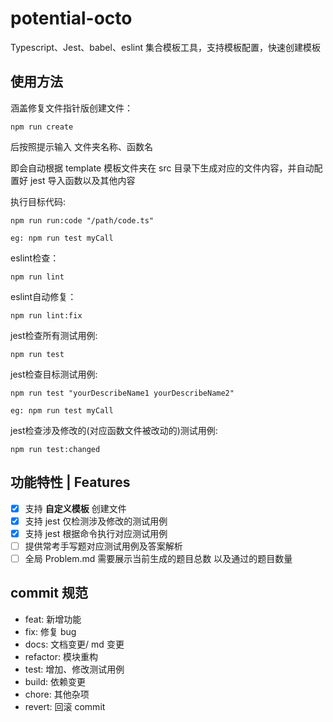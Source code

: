 # potential-octo

Typescript、Jest、babel、eslint 集合模板工具，支持模板配置，快速创建模板
## 使用方法

涵盖修复文件指针版创建文件：
```
npm run create
```
后按照提示输入 文件夹名称、函数名

即会自动根据 template 模板文件夹在 src 目录下生成对应的文件内容，并自动配置好 jest 导入函数以及其他内容


执行目标代码:
```
npm run run:code "/path/code.ts"

eg: npm run test myCall
```

eslint检查：
```
npm run lint
```

eslint自动修复：
```
npm run lint:fix
```

jest检查所有测试用例:
```
npm run test
```

jest检查目标测试用例:
```
npm run test "yourDescribeName1 yourDescribeName2"

eg: npm run test myCall
```

jest检查涉及修改的(对应函数文件被改动的)测试用例:
```
npm run test:changed
```
## 功能特性 | Features

- [x] 支持 **自定义模板** 创建文件
- [x] 支持 jest 仅检测涉及修改的测试用例
- [x] 支持 jest 根据命令执行对应测试用例
- [ ] 提供常考手写题对应测试用例及答案解析
- [ ] 全局 Problem.md 需要展示当前生成的题目总数 以及通过的题目数量

## commit 规范

- feat: 新增功能
- fix: 修复 bug
- docs: 文档变更/ md 变更
- refactor: 模块重构
- test: 增加、修改测试用例
- build: 依赖变更
- chore: 其他杂项
- revert: 回滚 commit